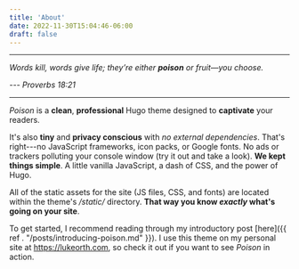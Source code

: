 ```yaml
---
title: 'About'
date: 2022-11-30T15:04:46-06:00
draft: false
---
```


---

_Words kill, words give life; they’re either **poison** or fruit—you choose._

_--- Proverbs 18:21_

---

_Poison_ is a **clean**, **professional** Hugo theme designed to **captivate** your readers.

It's also **tiny** and **privacy conscious** with _no external dependencies_. That's right---no JavaScript frameworks, icon packs, or Google fonts. No ads or trackers polluting your console window (try it out and take a look). **We kept things simple**. A little vanilla JavaScript, a dash of CSS, and the power of Hugo.

All of the static assets for the site (JS files, CSS, and fonts) are located within the theme's _/static/_ directory. **That way you know _exactly_ what's going on your site**.

To get started, I recommend reading through my introductory post [here]({{ ref . "/posts/introducing-poison.md" }}). I use this theme on my personal site at https://lukeorth.com, so check it out if you want to see _Poison_ in action.
